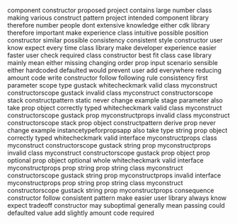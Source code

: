 component constructor proposed project contains large number class making various construct pattern project intended component library therefore number people dont extensive knowledge either cdk library therefore important make experience class intuitive possible position constructor similar possible consistency consistent style constructor user know expect every time class library make developer experience easier faster user check required class constructor best fit class case library mainly mean either missing changing order prop input scenario sensible either hardcoded defaulted would prevent user add everywhere reducing amount code write constructor follow following rule consistency first parameter scope type gustack whitecheckmark valid class myconstruct constructorscope gustack invalid class myconstruct constructorscope stack constructpattern static never change example stage parameter also take prop object correctly typed whitecheckmark valid class myconstruct constructorscope gustack prop myconstructprops invalid class myconstruct constructorscope stack prop object constructpattern derive prop never change example instancetypeforpropsapp also take type string prop object correctly typed whitecheckmark valid interface myconstructprops class myconstruct constructorscope gustack string prop myconstructprops invalid class myconstruct constructorscope gustack prop object prop optional prop object optional whole whitecheckmark valid interface myconstructprops prop string prop string class myconstruct constructorscope gustack string prop myconstructprops invalid interface myconstructprops prop string prop string class myconstruct constructorscope gustack string prop myconstructprops consequence constructor follow consistent pattern make easier user library always know expect tradeoff constructor may suboptimal generally mean passing could defaulted value add slightly amount code required